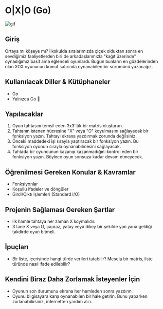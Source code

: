 
# O|X|O (Go)

![gif](https://media.giphy.com/media/qAWWpdxRzQCFEVGbiJ/giphy.gif)

## Giriş

Ortaya mı köşeye mı? İlkokulda sıralarımızda çiçek olduktan sonra en sevdiğimiz faaliyetlerden biri de arkadaşlarımızla "kağıt üzerinde" oynadığımız basit ama eğlenceli oyunlardı. Bugün bunların en gözdelerinden olan XOX oyununun komut satırında oynanabilen bir sürümünü yazacağız.

## Kullanılacak Diller & Kütüphaneler

- Go
- Yalnızca Go 🫶
## Yapılacaklar

1. Oyun tahtasını temsil eden 3x3'lük bir matris oluşturun.
2. Tahtanın istenen hücresine "X" veya "O" koyulmasını sağlayacak bir fonksiyon yazın. Tahtayı ekrana yazdırmak zorunda değilsiniz.
3. Önceki maddedeki işi sırayla yaptıracak bir fonksiyon yazın. Bu fonksiyon oyunun sırayla oynanabilmesini sağlayacak.
4. Tahtada bir oyuncunun kazanıp kazanmadığını kontrol eden bir fonksiyon yazın. Böylece oyun sonsuza kadar devam etmeyecek.

## Öğrenilmesi Gereken Konular & Kavramlar

- Fonksiyonlar
- Koşullu ifadeler ve döngüler
- Girdi/Çıktı İşlemleri (Standard I/O)

## Projenin Sağlaması Gereken Şartlar

- İlk hamle tahtaya her zaman X koymalıdır.
- 3 tane X veya O, çapraz, yatay veya dikey bir şekilde yan yana geldiği takdirde oyun bitmeli.

## İpuçları

- Bir liste, içerisinde hangi türde verileri tutabilir? Mesela bir matris, liste türünde nasıl ifade edilebilir?

## Kendini Biraz Daha Zorlamak İsteyenler İçin

- Oyunun son durumunu ekrana her hamleden sonra yazdırın.
- Oyunu bilgisayara karşı oynanabilen bir hale getirin. Bunu yaparken zorlanabilirsiniz, internetten yardım alın.
